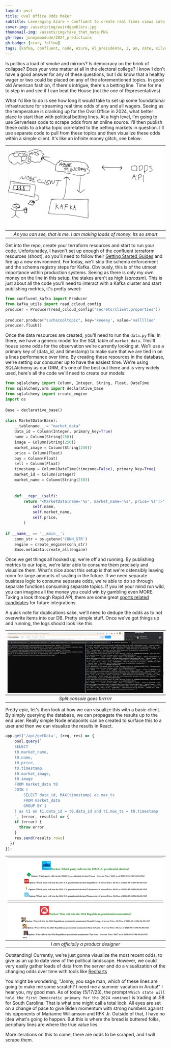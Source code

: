 ```yaml
---
layout: post
title: Oval Office Odds Maker
subtitle: Leveraging Azure + Confluent to create real times views into America's Political Battles
cover-img: /assets/img/weirdgamblers.jpg
thumbnail-img: /assets/img/take_that_nate.PNG
gh-repo: jonnymandude/2024_predictions
gh-badge: [star, follow]
tags: [kafka, confluent, node, Azure, el_presidente, i, am, nate, silver]
---
```


Is politics a load of smoke and mirrors? Is democracy on the brink of collapse? Does your vote matter at all in the electoral college? I know I don't have a good answer for any of these questions, but I do know that a healthy wager or two could be placed on any of the aforementioned topics. In good old American fashion, if there's intrigue, there's a betting line. Time for me to step in and see if I can beat the House (not the one of Representatives)

What I'd like to do is see how long it would take to set up some foundational infrastructure for streaming real time odds of any and all wagers. Seeing as the temperature is cranking up for the Oval Office in 2024, what better place to start than with political betting lines. At a high level, I'm going to use Serverless code to scrape odds from an online source. I'll then publish these odds to a kafka topic correlated to the betting markets in question. I'll use separate code to pull from these topics and then visualize these odds within a simple client. It's like an infinite money glitch, see below: 

| ![](/assets/img/infinite_money.PNG)
|:--:| 
| *As you can see, that is me. I am making loads of money. Its so smart*


Get into the repo, create your terraform resources and start to run your code. Unfortunatley, I haven't set up enough of the confluent terraform resources (shoot), so you'll need to follow their [Getting Started Guides](https://docs.confluent.io/platform/current/platform-quickstart.html) and fire up a new environment. For today, we'll skip the schema enforcement and the schema registry steps for Kafka. Obviously, this is of the utmost importance within production systems. Seeing as there is only my own money on the line in this setup, the stakes aren't as high (*sarcasm*). This is just about all the code you'll need to interact with a Kafka cluster and start publishing metrics, it's pretty sweet: 

```python
from confluent_kafka import Producer
from kafka_utils import read_ccloud_config
producer = Producer(read_ccloud_config("secrets/client.properties"))

producer.produce("suchacooltopic", key='keeeey', value='valllllue'
producer.flush()
```

Once the data resources are created, you'll need to run the `data.py` file. In there, we have a generic model for the SQL table of `market_data`. This'll house some odds for the observation we're currently looking at. We'll use a primary key of (data_id, and timestamp) to make sure that we are tied in on a lines performance over time. By creating these resources in the database, we're setting our consumer up to have the easiest time. We're using SQLAlchemy as our ORM, it's one of the best out there and is very widely used, here's all the code we'll need to create our models: 

```python
from sqlalchemy import Column, Integer, String, Float, DateTime
from sqlalchemy.orm import declarative_base
from sqlalchemy import create_engine
import os

Base = declarative_base()

class MarketData(Base):
    __tablename__ = "market_data"
    data_id = Column(Integer, primary_key=True)
    name = Column(String(250))
    image = Column(String(250))
    market_image = Column(String(250))
    price = Column(Float)
    buy = Column(Float)
    sell = Column(Float)
    timestamp = Column(DateTime(timezone=False), primary_key=True)
    market_id = Column(Integer)
    market_name = Column(String(250))


    def __repr__(self):
        return "<MarketData(name='%s', market_name='%s', price='%s')>" % (
            self.name,
            self.market_name,
            self.price,
        )

if __name__ == '__main__':
    conn_str = os.getenv('CONN_STR')
    engine = create_engine(conn_str)
    Base.metadata.create_all(engine)
```

Once we get things all hooked up, we're off and running. By publishing metrics to our topic, we're later able to consume them precisely and visualize them. What's nice about this setup is that we're ostensibly leaving room for large amounts of scaling in the future. If we need separate business logic to consume separate odds, we're able to do so through separate functions consuming separate topics. If you let your mind run wild, you can imagine all the money you could win by gambling even MORE. Taking a look through Rapid API, there are some great [sports related candidates](https://rapidapi.com/theoddsapi/api/live-sports-odds/) for future integrations.

A quick note for duplications sake, we'll need to dedupe the odds as to not overwrite items into our DB. Pretty simple stuff. Once we've got things up and running, the logs should look like this 

| ![](/assets/img/produceandconsume.PNG)
|:--:| 
| *Split console goes brrrrrr* |

Pretty epic, let's then look at how we can visualize this with a basic client. By simply querying the database, we can propagate the results up to the end user. Really simple Node endpoints can be created to surface this to a user and then we can visualize the results in React. 

```javascript
app.get('/api/getData', (req, res) => {
    pool.query(`
    SELECT 
    t0.market_name,
    t0.name,
    t0.price, 
    t0.timestamp,
    t0.market_image,
    t0.image
    FROM market_data t0
    JOIN (
        SELECT data_id, MAX(timestamp) as max_ts
        FROM market_data
        GROUP BY 1
    ) as t1 on t1.data_id = t0.data_id and t1.max_ts = t0.timestamp
    `, (error, results) => {
    if (error) {
      throw error
    }
    res.send(results.rows)
  })
});
```

| ![](/assets/img/real_time_odds.PNG)
|:--:| 
| *I am officially a product designer* |

Outstanding! Currently, we're just gonna visualize the most recent odds, to give us an up to date view of the political landscape. However, we could very easily gather loads of data from the server and do a visualization of the changing odds over time with tools like [Recharts](https://recharts.org/en-US/)

You might be wondering, "Jonny, you sage man, which of these lines are going to make me some scratch? I need me a summer vacation in Aruba!" I hear you, my good man. As of today (5/17/23), the prompt `Which state will hold the first Democratic primary for the 2024 nominee?` is trading at .58 for South Carolina. That is what one might call a total lock. All eyes are set on a change of pace to give Biden momentum with strong numbers against his opponents of Marianne Williamson and RFK Jr. Outside of that, I have no idea what's going to happen. But this is where the bread is buttered folks, periphary lines are where the true value lies. 

More iterations on this to come, there are odds to be scraped, and I will scrape them. 